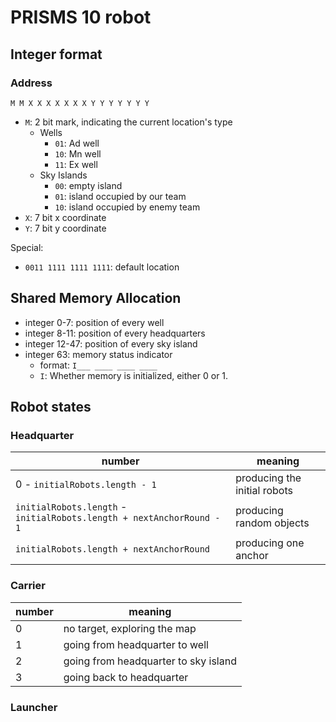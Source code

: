 # PRISMS 10 robot

## Integer format

### Address

```text
M M X X X X X X X Y Y Y Y Y Y Y
```

- `M`: 2 bit mark, indicating the current location's type
  - Wells
    - `01`: Ad well
    - `10`: Mn well
    - `11`: Ex well
  - Sky Islands
    - `00`: empty island
    - `01`: island occupied by our team
    - `10`: island occupied by enemy team
- `X`: 7 bit x coordinate
- `Y`: 7 bit y coordinate

Special:
- `0011 1111 1111 1111`: default location

## Shared Memory Allocation

- integer 0-7: position of every well
- integer 8-11: position of every headquarters
- integer 12-47: position of every sky island
- integer 63: memory status indicator
  - format: `I___ ____ ____ ____`
  - `I`: Whether memory is initialized, either 0 or 1.

## Robot states

### Headquarter

| number                                                                | meaning                      |
|-----------------------------------------------------------------------|------------------------------|
| 0 - `initialRobots.length - 1`                                        | producing the initial robots |
| `initialRobots.length` - `initialRobots.length + nextAnchorRound - 1` | producing random objects     |
| `initialRobots.length + nextAnchorRound`                              | producing one anchor         |

### Carrier

| number | meaning                              |
|--------|--------------------------------------|
| 0      | no target, exploring the map         |
| 1      | going from headquarter to well       |
| 2      | going from headquarter to sky island |
| 3      | going back to headquarter            |

### Launcher
